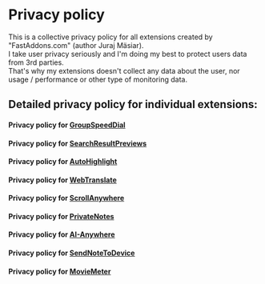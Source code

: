 # Privacy policy
This is a collective privacy policy for all extensions created by "FastAddons.com" (author Juraj Mäsiar).  
I take user privacy seriously and I'm doing my best to protect users data from 3rd parties.  
That's why my extensions doesn't collect any data about the user, nor usage / performance or other type of monitoring data.  

## Detailed privacy policy for individual extensions:

#### Privacy policy for [GroupSpeedDial](https://github.com/fastaddons/GroupSpeedDial/blob/master/PRIVACY_POLICY.md)
#### Privacy policy for [SearchResultPreviews](https://github.com/fastaddons/SearchResultPreviews/blob/master/PRIVACY_POLICY.md)
#### Privacy policy for [AutoHighlight](https://github.com/fastaddons/AutoHighlight/blob/master/PRIVACY_POLICY.md)
#### Privacy policy for [WebTranslate](https://github.com/fastaddons/WebTranslate/blob/master/PRIVACY_POLICY.md)
#### Privacy policy for [ScrollAnywhere](https://github.com/fastaddons/ScrollAnywhere/blob/master/PRIVACY_POLICY.md)
#### Privacy policy for [PrivateNotes](https://github.com/fastaddons/PrivateNotes/blob/master/PRIVACY_POLICY.md)
#### Privacy policy for [AI-Anywhere](https://github.com/fastaddons/AI-Anywhere/blob/master/PRIVACY_POLICY.md)
#### Privacy policy for [SendNoteToDevice](https://github.com/fastaddons/SendNoteToDevice/blob/main/PRIVACY_POLICY.md)
#### Privacy policy for [MovieMeter](https://github.com/fastaddons/MovieMeter/blob/master/PRIVACY_POLICY.md)
